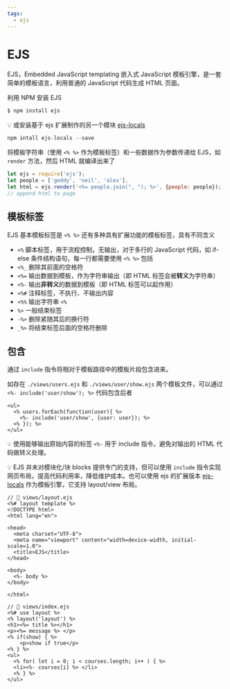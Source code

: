 ```yaml
---
tags:
  - ejs
---
```


# EJS
EJS，Embedded JavaScript templating 嵌入式 JavaScript 模板引擎，是一套简单的模板语言，利用普通的 JavaScript 代码生成 HTML 页面。

利用 NPM 安装 EJS

```bash
$ npm install ejs
```

:bulb: 或安装基于 ejs 扩展制作的另一个模块 [ejs-locals](https://www.npmjs.com/package/ejs-locals)

```js
npm intall ejs-locals --save
```

将模板字符串（使用 `<% %>` 作为模板标签）和一些数据作为参数传递给 EJS，如 `render` 方法，然后 HTML 就编译出来了

```js
let ejs = require('ejs');
let people = ['geddy', 'neil', 'alex'],
let html = ejs.render('<%= people.join(", "); %>', {people: people});
// append html to page
```

## 模板标签
EJS 基本模板标签是 `<% %>` 还有多种具有扩展功能的模板标签，具有不同含义

- `<%` 脚本标签，用于流程控制，无输出，对于多行的 JavaScript 代码，如 if-else 条件结构语句，每一行都需要使用 `<% %>` 包括
- `<%_` 删除其前面的空格符
- `<%=` 输出数据到模板，作为字符串输出（即 HTML 标签会被**转义**为字符串）
- `<%-` 输出**非转义**的数据到模板（即 HTML 标签可以起作用）
- `<%#` 注释标签，不执行、不输出内容
- `<%%` 输出字符串 `<%`
- `%>` 一般结束标签
- `-%>` 删除紧随其后的换行符
- `_%>` 将结束标签后面的空格符删除

## 包含
通过 `include` 指令将相对于模板路径中的模板片段包含进来。

如存在 `./views/users.ejs` 和 `./views/user/show.ejs` 两个模板文件，可以通过 `<%- include('user/show'); %>` 代码包含后者

```ejs
<ul>
  <% users.forEach(function(user){ %>
    <%- include('user/show', {user: user}); %>
  <% }); %>
</ul>
```

:bulb: 使用能够输出原始内容的标签 `<%-` 用于 include 指令，避免对输出的 HTML 代码做转义处理。

:bulb: EJS 并未对模块化/块 blocks 提供专门的支持，但可以使用 `include` 指令实现网页布局，提高代码利用率，降低维护成本。也可以使用 ejs 的扩展版本 [ejs-locals](https://www.npmjs.com/package/ejs-locals) 作为模板引擎，它支持 layout/view 布局。

```ejs
// 📁 views/layout.ejs
<%# layout template %>
<!DOCTYPE html>
<html lang="en">

<head>
  <meta charset="UTF-8">
  <meta name="viewport" content="width=device-width, initial-scale=1.0">
  <title>EJS</title>
</head>

<body>
  <%- body %>
</body>

</html>
```

```ejs
// 📁 views/index.ejs
<%# use layout %>
<% layout('layout') %>
<h1><%= title %></h1>
<p><%= message %> </p>
<% if(show) { %>
    <p>show if true</p>
<% } %>
<ul>
  <% for( let i = 0; i < courses.length; i++ ) { %>
  <li><%- courses[i] %> </li>
  <% } %>
</ul>
```